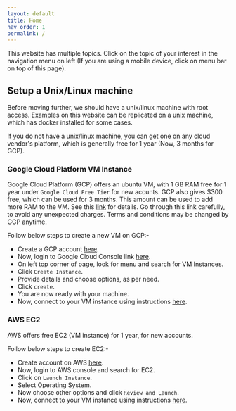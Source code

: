 ```yaml
---
layout: default
title: Home
nav_order: 1
permalink: /
---
```


This website has multiple topics. Click on the topic of your interest in the navigation menu on left (If you are using a mobile device, click on menu bar on top of this page).

## Setup a Unix/Linux machine

Before moving further, we should have a unix/linux machine with root access. Examples on this website can be replicated on a unix machine, which has docker installed for some cases.

If you do not have a unix/linux machine, you can get one on any cloud vendor's platform, which is generally free for 1 year (Now, 3 months for GCP).

### Google Cloud Platform VM Instance

Google Cloud Platform (GCP) offers an ubuntu VM, with 1 GB RAM free for 1 year under `Google Cloud Free Tier` for new accunts. GCP also gives $300 free, which can be used for 3 months. This amount can be used to add more RAM to the VM. See this [link](https://cloud.google.com/free/docs/gcp-free-tier) for details. Go through this link carefully, to avoid any unexpected charges. Terms and conditions may be changed by GCP anytime.

Follow below steps to create a new VM on GCP:-

- Create a GCP account [here](https://accounts.google.com/signin).
- Now, login to Google Cloud Console link [here](https://console.cloud.google.com/).
- On left top corner of page, look for menu and search for VM Instances.
- Click `Create Instance`.
- Provide details and choose options, as per need.
- Click `create`.
- You are now ready with your machine.
- Now, connect to your VM instance using instructions [here](https://cloud.google.com/compute/docs/instances/connecting-to-instance).

### AWS EC2

AWS offers free EC2 (VM instance) for 1 year, for new accounts.

Follow below steps to create EC2:-

- Create account on AWS [here](https://aws.amazon.com/console/).
- Now, login to AWS console and search for EC2.
- Click on `Launch Instance`.
- Select Operating System.
- Now choose other options and click `Review and Launch`.
- Now, connect to your VM instance using instructions [here](https://docs.aws.amazon.com/AWSEC2/latest/UserGuide/Connect-using-EC2-Instance-Connect.html).
